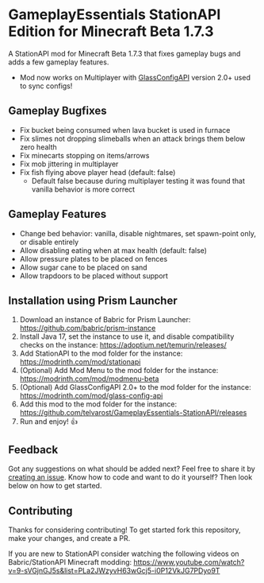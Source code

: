 # GameplayEssentials StationAPI Edition for Minecraft Beta 1.7.3

A StationAPI mod for Minecraft Beta 1.7.3 that fixes gameplay bugs and adds a few gameplay features.
* Mod now works on Multiplayer with [GlassConfigAPI](https://modrinth.com/mod/glass-config-api) version 2.0+ used to sync configs!

## Gameplay Bugfixes

* Fix bucket being consumed when lava bucket is used in furnace
* Fix slimes not dropping slimeballs when an attack brings them below zero health
* Fix minecarts stopping on items/arrows
* Fix mob jittering in multiplayer
* Fix fish flying above player head (default: false)
    * Default false because during multiplayer testing it was found that vanilla behavior is more correct

## Gameplay Features

* Change bed behavior: vanilla, disable nightmares, set spawn-point only, or disable entirely
* Allow disabling eating when at max health (default: false)
* Allow pressure plates to be placed on fences
* Allow sugar cane to be placed on sand
* Allow trapdoors to be placed without support

## Installation using Prism Launcher

1. Download an instance of Babric for Prism Launcher: https://github.com/babric/prism-instance
2. Install Java 17, set the instance to use it, and disable compatibility checks on the instance: https://adoptium.net/temurin/releases/
3. Add StationAPI to the mod folder for the instance: https://modrinth.com/mod/stationapi
4. (Optional) Add Mod Menu to the mod folder for the instance: https://modrinth.com/mod/modmenu-beta
5. (Optional) Add GlassConfigAPI 2.0+ to the mod folder for the instance: https://modrinth.com/mod/glass-config-api
6. Add this mod to the mod folder for the instance: https://github.com/telvarost/GameplayEssentials-StationAPI/releases
7. Run and enjoy! 👍

## Feedback

Got any suggestions on what should be added next? Feel free to share it by [creating an issue](https://github.com/telvarost/GameplayEssentials-StationAPI/issues/new). Know how to code and want to do it yourself? Then look below on how to get started.

## Contributing

Thanks for considering contributing! To get started fork this repository, make your changes, and create a PR. 

If you are new to StationAPI consider watching the following videos on Babric/StationAPI Minecraft modding: https://www.youtube.com/watch?v=9-sVGjnGJ5s&list=PLa2JWzyvH63wGcj5-i0P12VkJG7PDyo9T
